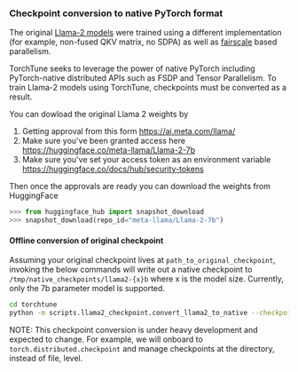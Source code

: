 ### Checkpoint conversion to native PyTorch format

The original [Llama-2 models](https://github.com/facebookresearch/llama/blob/main/llama/model.py#L413) were trained using a different implementation (for example, non-fused QKV matrix, no SDPA) as well as [fairscale](https://github.com/facebookresearch/fairscale) based
parallelism.

TorchTune seeks to leverage the power of native PyTorch including PyTorch-native distributed APIs such as FSDP and Tensor Parallelism. To train Llama-2 models using TorchTune, checkpoints must be converted as a result.

You can dowload the original Llama 2 weights by
1. Getting approval from this form https://ai.meta.com/llama/
2. Make sure you've been granted access here https://huggingface.co/meta-llama/Llama-2-7b
3. Make sure you've set your access token as an environment variable https://huggingface.co/docs/hub/security-tokens

Then once the approvals are ready you can download the weights from HuggingFace

```python
>>> from huggingface_hub import snapshot_download
>>> snapshot_download(repo_id="meta-llama/Llama-2-7b")
```

#### Offline conversion of original checkpoint

Assuming your original checkpoint lives at `path_to_original_checkpoint`, invoking the below commands will write out a native checkpoint to
`/tmp/native_checkpoints/llama2-{x}b` where x is the model size. Currently, only the 7b parameter model is supported.

```bash
cd torchtune
python -m scripts.llama2_checkpoint.convert_llama2_to_native --checkpoint_path <path_to_original_checkpoint> --device cuda:0
```

NOTE: This checkpoint conversion is under heavy development and expected to change. For example, we will onboard to `torch.distributed.checkpoint` and manage checkpoints at the directory, instead of file, level.
